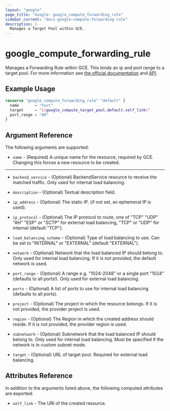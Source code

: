 ```yaml
---
layout: "google"
page_title: "Google: google_compute_forwarding_rule"
sidebar_current: "docs-google-compute-forwarding-rule"
description: |-
  Manages a Target Pool within GCE.
---
```


# google\_compute\_forwarding\_rule

Manages a Forwarding Rule within GCE. This binds an ip and port range to a target pool. For more
information see [the official
documentation](https://cloud.google.com/compute/docs/load-balancing/network/forwarding-rules) and
[API](https://cloud.google.com/compute/docs/reference/latest/forwardingRules).

## Example Usage

```tf
resource "google_compute_forwarding_rule" "default" {
  name       = "test"
  target     = "${google_compute_target_pool.default.self_link}"
  port_range = "80"
}
```

## Argument Reference

The following arguments are supported:

* `name` - (Required) A unique name for the resource, required by GCE. Changing
    this forces a new resource to be created.

- - -

* `backend_service` - (Optional) BackendService resource to receive the
    matched traffic. Only used for internal load balancing.

* `description` - (Optional) Textual description field.

* `ip_address` - (Optional) The static IP. (if not set, an ephemeral IP is
    used).

* `ip_protocol` - (Optional) The IP protocol to route, one of "TCP" "UDP" "AH"
    "ESP" or "SCTP" for external load balancing, "TCP" or "UDP" for internal
    (default "TCP").

* `load_balancing_scheme` - (Optional) Type of load balancing to use. Can be
    set to "INTERNAL" or "EXTERNAL" (default "EXTERNAL").

* `network` - (Optional) Network that the load balanced IP should belong to.
    Only used for internal load balancing. If it is not provided, the default
    network is used.

* `port_range` - (Optional) A range e.g. "1024-2048" or a single port "1024"
    (defaults to all ports!). Only used for external load balancing.

* `ports` - (Optional) A list of ports to use for internal load balancing
    (defaults to all ports).

* `project` - (Optional) The project in which the resource belongs. If it
    is not provided, the provider project is used.

* `region` - (Optional) The Region in which the created address should reside.
    If it is not provided, the provider region is used.

* `subnetwork` - (Optional) Subnetwork that the load balanced IP should belong
    to. Only used for internal load balancing. Must be specified if the network
    is in custom subnet mode.

* `target` - (Optional) URL of target pool. Required for external load
    balancing.

## Attributes Reference

In addition to the arguments listed above, the following computed attributes are
exported:

* `self_link` - The URI of the created resource.
